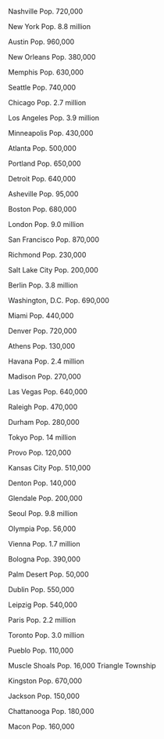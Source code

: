 Nashville
Pop. 720,000

New York
Pop. 8.8 million

Austin
Pop. 960,000

New Orleans
Pop. 380,000

Memphis
Pop. 630,000

Seattle
Pop. 740,000

Chicago
Pop. 2.7 million

Los Angeles
Pop. 3.9 million

Minneapolis
Pop. 430,000

Atlanta
Pop. 500,000

Portland
Pop. 650,000

Detroit
Pop. 640,000

Asheville
Pop. 95,000

Boston
Pop. 680,000

London
Pop. 9.0 million

San Francisco
Pop. 870,000

Richmond
Pop. 230,000

Salt Lake City
Pop. 200,000

Berlin
Pop. 3.8 million

Washington, D.C.
Pop. 690,000

Miami
Pop. 440,000

Denver
Pop. 720,000

Athens
Pop. 130,000

Havana
Pop. 2.4 million

Madison
Pop. 270,000

Las Vegas
Pop. 640,000

Raleigh
Pop. 470,000

Durham
Pop. 280,000

Tokyo
Pop. 14 million

Provo
Pop. 120,000

Kansas City
Pop. 510,000

Denton
Pop. 140,000

Glendale
Pop. 200,000

Seoul
Pop. 9.8 million

Olympia
Pop. 56,000

Vienna
Pop. 1.7 million

Bologna
Pop. 390,000

Palm Desert
Pop. 50,000

Dublin
Pop. 550,000

Leipzig
Pop. 540,000

Paris
Pop. 2.2 million

Toronto
Pop. 3.0 million

Pueblo
Pop. 110,000

Muscle Shoals
Pop. 16,000
Triangle Township

Kingston
Pop. 670,000

Jackson
Pop. 150,000

Chattanooga
Pop. 180,000

Macon
Pop. 160,000